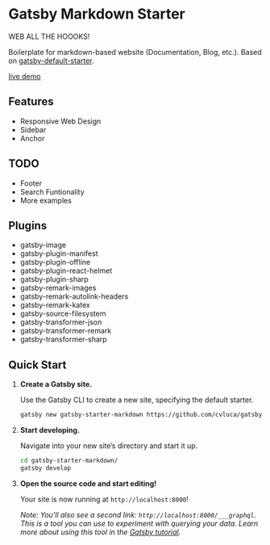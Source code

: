 # Gatsby Markdown Starter

WEB ALL THE HOOOKS!

Boilerplate for markdown-based website (Documentation, Blog, etc.).  Based on [gatsby-default-starter](https://github.com/gatsbyjs/gatsby-starter-default).

[live demo](https://cvluca.github.io/gatsby-starter-markdown)

## Features
* Responsive Web Design
* Sidebar
* Anchor

## TODO
* Footer
* Search Funtionality
* More examples

## Plugins
* gatsby-image
* gatsby-plugin-manifest
* gatsby-plugin-offline
* gatsby-plugin-react-helmet
* gatsby-plugin-sharp
* gatsby-remark-images
* gatsby-remark-autolink-headers
* gatsby-remark-katex
* gatsby-source-filesystem
* gatsby-transformer-json
* gatsby-transformer-remark
* gatsby-transformer-sharp

## Quick Start

1.  **Create a Gatsby site.**

    Use the Gatsby CLI to create a new site, specifying the default starter.

    ```sh
    gatsby new gatsby-starter-markdown https://github.com/cvluca/gatsby-starter-markdown
    ```
1.  **Start developing.**

    Navigate into your new site’s directory and start it up.

    ```sh
    cd gatsby-starter-markdown/
    gatsby develop
    ```

1.  **Open the source code and start editing!**

    Your site is now running at `http://localhost:8000`!
    
    *Note: You'll also see a second link: `http://localhost:8000/___graphql`. This is a tool you can use to experiment with querying your data. Learn more about using this tool in the [Gatsby tutorial](https://www.gatsbyjs.org/tutorial/part-five/#introducing-graphiql).*
